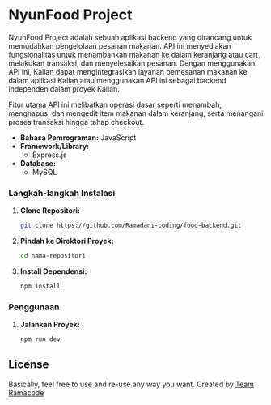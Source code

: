 # NyunFood Project

NyunFood Project adalah sebuah aplikasi backend yang dirancang untuk memudahkan pengelolaan pesanan makanan. API ini menyediakan fungsionalitas untuk menambahkan makanan ke dalam keranjang atau cart, melakukan transaksi, dan menyelesaikan pesanan. Dengan menggunakan API ini, Kalian dapat mengintegrasikan layanan pemesanan makanan ke dalam aplikasi Kalian atau menggunakan API ini sebagai backend independen dalam proyek Kalian.

Fitur utama API ini melibatkan operasi dasar seperti menambah, menghapus, dan mengedit item makanan dalam keranjang, serta menangani proses transaksi hingga tahap checkout.

- **Bahasa Pemrograman:** JavaScript
- **Framework/Library:**
  - Express.js
- **Database:**
  - MySQL

### Langkah-langkah Instalasi

1. **Clone Repositori:**
   ```bash
   git clone https://github.com/Ramadani-coding/food-backend.git
   ```
2. **Pindah ke Direktori Proyek:**
   ```bash
   cd nama-repositori
   ```
3. **Install Dependensi:**
   ```bash
   npm install
   ```

### Penggunaan

1. **Jalankan Proyek:**
   ```bash
   npm run dev
   ```

## License

Basically, feel free to use and re-use any way you want. Created by [Team Ramacode](https://github.com/Ramadani-coding)

